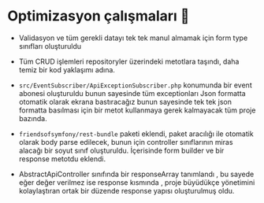 
# Optimizasyon çalışmaları 📝  

- Validasyon ve tüm gerekli datayı tek tek manul almamak için form type sınıfları oluşturuldu

- Tüm CRUD işlemleri repositoryler üzerindeki metotlara taşındı, daha temiz bir kod yaklaşımı adına.

- `src/EventSubscriber/ApiExceptionSubscriber.php` konumunda bir event abonesi oluşturuldu bunun sayesinde tüm exceptionları Json formatta otomatik olarak ekrana bastıracağız bunun sayesinde tek tek json formatta basılması için bir metot kullanmaya gerek kalmayacak tüm proje bazında.


- `friendsofsymfony/rest-bundle` paketi eklendi, paket aracılığı ile otomatik olarak body parse edilecek, bunun için controller sınıflarının miras alacağı bir soyut sınıf oluşturuldu. İçerisinde form builder ve bir response metotdu eklendi.


- AbstractApiController sınıfında bir responseArray tanımlandı , bu sayede eğer değer verilmez ise response kısmında , proje büyüdükçe yönetimini kolaylaştıran ortak bir düzende response yapısı oluşturulmuş oldu.
